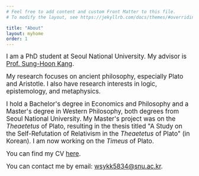 ```yaml
---
# Feel free to add content and custom Front Matter to this file.
# To modify the layout, see https://jekyllrb.com/docs/themes/#overriding-theme-defaults

title: "About"
layout: myhome
order: 1
---
```

<span style="font-size:larger;">I am a PhD student at Seoul National University. My advisor is [Prof. Sung-Hoon Kang](https://humanities.snu.ac.kr/en/faculty?deptidx=13&md=view&profidx=157).</span>

<span style="font-size:larger;">My research focuses on ancient philosophy, especially Plato and Aristotle. I also have research interests in logic, epistemology, and metaphysics.</span>

<span style="font-size:larger;">I hold a Bachelor's degree in Economics and Philosophy and a Master's degree in Western Philosophy, both degrees from Seoul National University. My Master's project was on the _Theaetetus_ of Plato, resulting in the thesis titled "A Study on the Self-Refutation of Relativism in the _Theaetetus_ of Plato" (in Korean). I am now working on the _Timeus_ of Plato.</span>

<span style="font-size:larger;">You can find my CV [here](cv.pdf).</span>

<span style="font-size:larger;">You can contact me by email: <wsykk5834@snu.ac.kr>.</span>